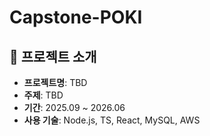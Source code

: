 # Capstone-POKI

## 📌 프로젝트 소개
- **프로젝트명**: TBD
- **주제**: TBD
- **기간**: 2025.09 ~ 2026.06
- **사용 기술**: Node.js, TS, React, MySQL, AWS

